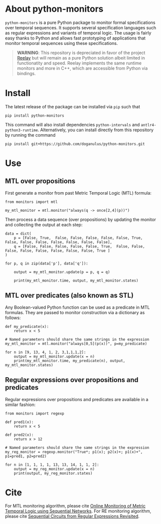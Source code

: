 # About python-monitors
 `python-monitors` is a pure Python package to monitor formal specifications over temporal sequences. It supports several specification languages such as regular expressions and variants of temporal logic. The usage is fairly easy thanks to Python and allows fast prototyping of applications that monitor temporal sequences using these specifications. 
 
> **WARNING**: This repository is depreciated in favor of the project [Reelay](https://github.com/doganulus/reelay) but will remain as a pure Python solution albeit limited in functionatity and speed. Reelay implements the same runtime monitors and more in C++, which are accessible from Python via bindings.
     

# Install
The latest release of the package can be installed via `pip` such that

    pip install python-monitors

This command will also install dependencies `python-intervals` and `antlr4-python3-runtime`. Alternatively, you can install directly from this repository by running the command 

    pip install git+https://github.com/doganulus/python-monitors.git 

# Use

## MTL over propositions

First generate a monitor from past Metric Temporal Logic (MTL) formula:

    from monitors import mtl
     
	my_mtl_monitor = mtl.monitor("always(q -> once[2,4](p))")

Then process a data sequence (over propositions) by updating the monitor and collecting the output at each step:

	data = dict(
		p = [False, True,  False, False, False, False, False, True,  False, False, False, False, False, False, False], 
		q = [False, False, False, False, False, True,  False, False, False, False, False, False, False, False, True ]
	)
     
	for p, q in zip(data['p'], data['q']):
     
		output = my_mtl_monitor.update(p = p, q = q)
     
		print(my_mtl_monitor.time, output, my_mtl_monitor.states)


## MTL over predicates (also known as STL)

Any Boolean-valued Python function can be used as a predicate in MTL formulas. They are passed to monitor construction via a dictionary as follows:

	def my_predicate(x):
	    return x < 5
    
    # Named parameters should share the same strings in the expression 
    my_mtl_monitor = mtl.monitor("always[0,5](p(x))", p=my_predicate)
     
    for n in [9, 13, 4, 1, 2, 3,1,1,1,2]:
	    output = my_mtl_monitor.update(x = n)
	    print(my_mtl_monitor.time, my_predicate(n), output, my_mtl_monitor.states)
	

## Regular expressions over propositions and predicates

Regular expressions over propositions and predicates are available in a similar fashion:

    from monitors import regexp
     
    def pred1(x):
        return x < 5
     
    def pred2(x):
	    return x > 12
     
	# Named parameters should share the same strings in the expression 
    my_reg_monitor = regexp.monitor("True*; p1(x); p2(x)+; p1(x)+", p1=pred1, p2=pred2)
     
    for n in [1, 1, 1, 1, 13, 13, 14, 1, 1, 2]:
	    output = my_reg_monitor.update(x = n)
	    print(output, my_reg_monitor.states)

# Cite
For MTL monitoring algorithm, please cite [Online Monitoring of Metric Temporal Logic using Sequential Networks](https://arxiv.org/abs/1901.00175). For RE monitoring algorithm, please cite [Sequential Circuits from Regular Expressions Revisited](https://arxiv.org/abs/1801.08979).

